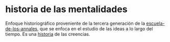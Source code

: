 # historia de las mentalidades

Enfoque historiográfico proveniente de la tercera generación de la [escuela-de-los-annales](escuela-de-los-annales.md), que se enfoca en el estudio de las ideas a lo largo del tiempo. Es una [historia](historia.md) de las creencias.
